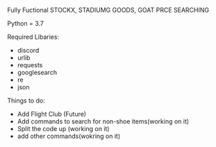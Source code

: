 Fully Fuctional STOCKX, STADIUMG GOODS, GOAT PRCE SEARCHING

Python = 3.7

Required Libaries: 
- discord
- urlib
- requests
- googlesearch
- re
- json


Things to do: 
- Add Flight Club (Future) 
- Add commands to search for non-shoe items(working on it)
- Split the code up (working on it)
- add other commands(wokring on it) 

